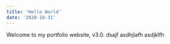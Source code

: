 ```yaml
---
title: 'Hello World'
date: '2020-10-31'
---
```


Welcome to my portfolio website, v3.0. 
dsajf asdhjlafh asdjklfh 